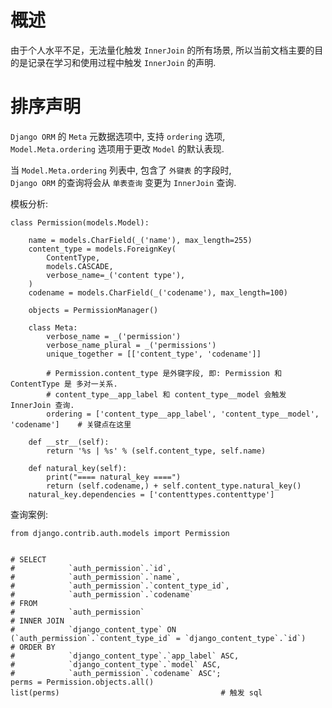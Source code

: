 # 概述
由于个人水平不足，无法量化触发 `InnerJoin` 的所有场景, 所以当前文档主要的目的是记录在学习和使用过程中触发 `InnerJoin` 的声明.  

# 排序声明
`Django ORM` 的 `Meta` 元数据选项中, 支持 `ordering` 选项,  
`Model.Meta.ordering` 选项用于更改 `Model` 的默认表现.  

当 `Model.Meta.ordering` 列表中, 包含了 `外键表` 的字段时,   
`Django ORM` 的查询将会从 `单表查询` 变更为 `InnerJoin` 查询.  

模板分析:  
```python3
class Permission(models.Model):
    
    name = models.CharField(_('name'), max_length=255)
    content_type = models.ForeignKey(
        ContentType,
        models.CASCADE,
        verbose_name=_('content type'),
    )
    codename = models.CharField(_('codename'), max_length=100)

    objects = PermissionManager()

    class Meta:
        verbose_name = _('permission')
        verbose_name_plural = _('permissions')
        unique_together = [['content_type', 'codename']]
        
        # Permission.content_type 是外键字段, 即: Permission 和 ContentType 是 多对一关系.  
        # content_type__app_label 和 content_type__model 会触发 InnerJoin 查询.  
        ordering = ['content_type__app_label', 'content_type__model', 'codename']    # 关键点在这里

    def __str__(self):
        return '%s | %s' % (self.content_type, self.name)

    def natural_key(self):
        print("==== natural_key ====")
        return (self.codename,) + self.content_type.natural_key()
    natural_key.dependencies = ['contenttypes.contenttype']
```

查询案例:   
```python3
from django.contrib.auth.models import Permission


# SELECT 
#            `auth_permission`.`id`,
#            `auth_permission`.`name`,
#            `auth_permission`.`content_type_id`,
#            `auth_permission`.`codename`
# FROM 
#            `auth_permission`
# INNER JOIN 
#            `django_content_type` ON (`auth_permission`.`content_type_id` = `django_content_type`.`id`)
# ORDER BY 
#            `django_content_type`.`app_label` ASC,
#            `django_content_type`.`model` ASC,
#            `auth_permission`.`codename` ASC';
perms = Permission.objects.all()
list(perms)                                    # 触发 sql
```